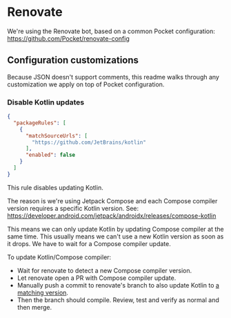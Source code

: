 # Renovate

We're using the Renovate bot, based on a common Pocket configuration: https://github.com/Pocket/renovate-config

## Configuration customizations

Because JSON doesn't support comments, this readme walks through any customization we apply
on top of Pocket configuration.

### Disable Kotlin updates
```json
{
  "packageRules": [
    {
      "matchSourceUrls": [
        "https://github.com/JetBrains/kotlin"
      ],
      "enabled": false
    }
  ]
}
```

This rule disables updating Kotlin.

The reason is we're using Jetpack Compose and each Compose compiler version requires a specific
Kotlin version. See: https://developer.android.com/jetpack/androidx/releases/compose-kotlin

This means we can only update Kotlin by updating Compose compiler at the same time.
This usually means we can't use a new Kotlin version as soon as it drops. We have to wait for
a Compose compiler update.

To update Kotlin/Compose compiler:
* Wait for renovate to detect a new Compose compiler version.
* Let renovate open a PR with Compose compiler update.
* Manually push a commit to renovate's branch to also update Kotlin to
  [a matching version](https://developer.android.com/jetpack/androidx/releases/compose-kotlin).
* Then the branch should compile. Review, test and verify as normal and then merge.
